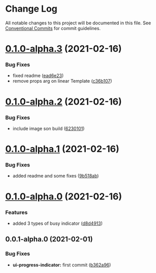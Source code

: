 # Change Log

All notable changes to this project will be documented in this file.
See [Conventional Commits](https://conventionalcommits.org) for commit guidelines.

# [0.1.0-alpha.3](https://github.com/uxland/components/compare/@uxland/ui-progress-indicator@0.1.0-alpha.2...@uxland/ui-progress-indicator@0.1.0-alpha.3) (2021-02-16)


### Bug Fixes

* fixed readme ([ead6e23](https://github.com/uxland/components/commit/ead6e23fb692b09320ae72e11242b3b379f47494))
* remove props arg on linear Template ([c36b107](https://github.com/uxland/components/commit/c36b1078d01cd70e2f79fd21ed1bd423ff6fe8a2))





# [0.1.0-alpha.2](https://github.com/uxland/components/compare/@uxland/ui-progress-indicator@0.1.0-alpha.1...@uxland/ui-progress-indicator@0.1.0-alpha.2) (2021-02-16)


### Bug Fixes

* include image son build ([6230101](https://github.com/uxland/components/commit/6230101b27ea4ad1650b09ada12e31facb41a6c9))





# [0.1.0-alpha.1](https://github.com/uxland/components/compare/@uxland/ui-progress-indicator@0.1.0-alpha.0...@uxland/ui-progress-indicator@0.1.0-alpha.1) (2021-02-16)


### Bug Fixes

* added readme and some fixes ([9b518ab](https://github.com/uxland/components/commit/9b518ab125c97809e376f2908027d586dfb54373))





# [0.1.0-alpha.0](https://github.com/uxland/components/compare/@uxland/ui-progress-indicator@0.0.1-alpha.0...@uxland/ui-progress-indicator@0.1.0-alpha.0) (2021-02-16)


### Features

* added 3 types of busy indicator ([d8d4913](https://github.com/uxland/components/commit/d8d49132630a0ad4b1901fcc93d857e9e8116876))





## 0.0.1-alpha.0 (2021-02-01)


### Bug Fixes

* **ui-progress-indicator:** first commit ([b362a96](https://github.com/uxland/components/commit/b362a96554b9acf81794f99b6667b9b2839cf81e))
